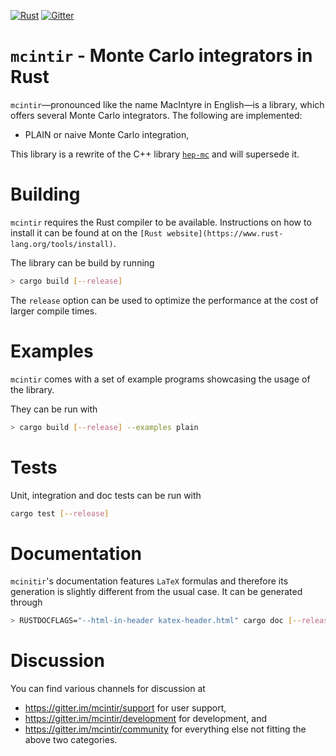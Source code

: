 [![Rust](https://github.com/cschwan/mcintir/workflows/Rust/badge.svg)](https://github.com/cschwan/mcintir/actions?query=workflow%3ARust)
[![Gitter](https://badges.gitter.im/mcintir/support.svg)](https://gitter.im/mcintir/support?utm_source=badge&utm_medium=badge&utm_campaign=pr-badge)

# `mcintir` - Monte Carlo integrators in Rust

`mcintir`—pronounced like the name MacIntyre in English—is a library, which
offers several Monte Carlo integrators. The following are implemented:

  - PLAIN or naive Monte Carlo integration,

This library is a rewrite of the C++ library [`hep-mc`][hep-mc] and will
supersede it.

# Building

`mcintir` requires the Rust compiler to be available. 
Instructions on how to install it can be found at on the 
`[Rust website](https://www.rust-lang.org/tools/install)`.

The library can be build by running

```sh
> cargo build [--release]
```

The `release` option can be used to optimize the performance at the cost of 
larger compile times.

# Examples

`mcintir` comes with a set of example programs showcasing the usage of the library.

They can be run with

```sh
> cargo build [--release] --examples plain
```

# Tests

Unit, integration and doc tests can be run with 

```sh
cargo test [--release]
```

# Documentation

`mcinitir`'s documentation features `LaTeX` formulas and therefore its generation is slightly different from the 
usual case. It can be generated through

```sh
> RUSTDOCFLAGS="--html-in-header katex-header.html" cargo doc [--release] [--no-deps] [--open]
```

# Discussion

You can find various channels for discussion at

- <https://gitter.im/mcintir/support> for user support,
- <https://gitter.im/mcintir/development> for development, and
- <https://gitter.im/mcintir/community> for everything else not fitting the
  above two categories.

[hep-mc]: https://github.com/cschwan/hep-mc
